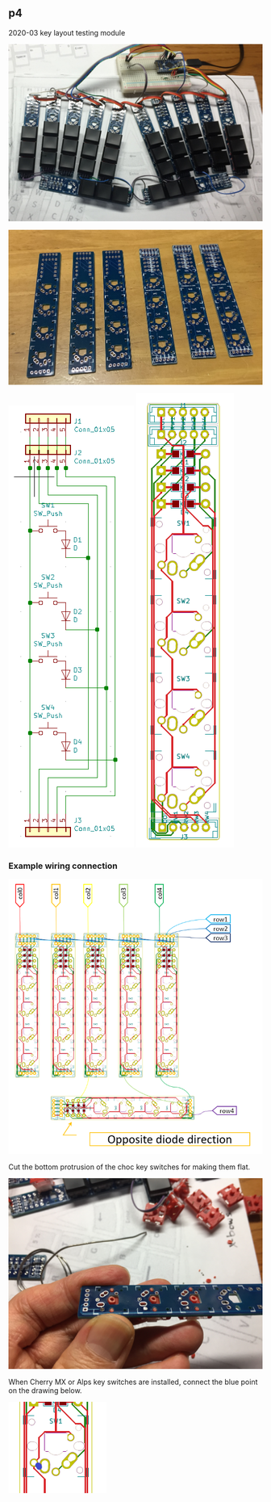 ## p4
2020-03 key layout testing module

![X-BOWS like](p4_x-bows.jpg)

![pcb](p4_pcb.jpg)

![schematic](p4_schematic.png)
![layout](p4_layout.png)

### Example wiring connection
![connection](p4_connection.png)

Cut the bottom protrusion of the choc key switches for making them flat.

![bottom](p4_bottom.jpg)

When Cherry MX or Alps key switches are installed, connect the blue point on the drawing below.

![mod](p4_layout_mod.png)
